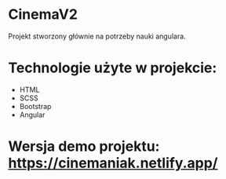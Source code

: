 # CinemaV2

Projekt stworzony głównie na potrzeby nauki angulara. 

# Technologie użyte w projekcie:
 - HTML
 - SCSS
 - Bootstrap
 - Angular
 
 # Wersja demo projektu: https://cinemaniak.netlify.app/

